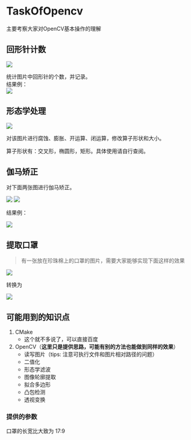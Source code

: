 # TaskOfOpencv

主要考察大家对OpenCV基本操作的理解

## 回形针计数

![](https://images.null-qwerty.top/phoenix/count.png)

统计图片中回形针的个数，并记录。  
结果例：  
![](https://images.null-qwerty.top/phoenix/count_res.png)

## 形态学处理

![](https://images.null-qwerty.top/phoenix/形态学处理.png)

对该图片进行腐蚀、膨胀、开运算、闭运算，修改算子形状和大小。

算子形状有：交叉形，椭圆形，矩形。具体使用请自行查阅。

## 伽马矫正

对下面两张图进行伽马矫正。

![](https://images.null-qwerty.top/phoenix/伽马校正-1.png)
![](https://images.null-qwerty.top/phoenix/伽马矫正-2.jpg)

结果例：

![](https://images.null-qwerty.top/phoenix/伽马矫正.png)

## 提取口罩
> 有一张放在珍珠棉上的口罩的图片，需要大家能够实现下面这样的效果

![](./img/src.jpg)

转换为

![](https://images.null-qwerty.top/phoenix/mask_result.jpg)
## 可能用到的知识点
1. CMake
   + 这个就不多说了，可以直接百度
2. OpenCV（**这里只是提供思路，可能有别的方法也能做到同样的效果**）
   + 读写图片（tips: 注意可执行文件和图片相对路径的问题）
   + 二值化
   + 形态学滤波
   + 图像轮廓提取
   + 拟合多边形
   + 凸包检测
   + 透视变换

### 提供的参数
口罩的长宽比大致为 17:9

